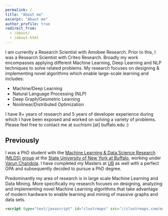 ```yaml
---
permalink: /
title: "About me"
excerpt: "About me"
author_profile: true
redirect_from: 
  - /about/
  - /about.html
---
```


I am currently a Research Scientist with Amobee Research. Prior to this, I was a Research Scientist with Criteo Research. Broadly my work encompasses applying different Machine Learning, Deep Learning and NLP techniques to solve related problems. My research focuses on designing & implementing novel algorithms which enable large-scale learning and includes:

* Machine/Deep Learning
* Natural Language Processing (NLP)
* Deep Graph/Geometric Learning
* Nonlinear/Distributed Optimization

I have 8+ years of research and 5 years of developer experience during which I have been exposed and worked on solving a variety of problems. Please feel free to contact me at suchismi [at] buffalo.edu :)

Previously
----
I was a PhD student with the [Machine Learning & Data Science Research (MLDS) group](http://www.cse.buffalo.edu/ubds/) at the [State University of New York at Buffalo](http://www.buffalo.edu), working under [Varun Chandola](http://www.cse.buffalo.edu/~chandola). I have completed my Masters at [UB](http://www.buffalo.edu) as well with a perfect GPA and subsequently decided to pursue a PhD degree.

Predominantly my area of research is in large scale Machine Learning and Data Mining. More specifically my research focuses on designing, analyzing and implementing novel Machine Learning algorithms that take advantage of modern hardware to enable learning and mining of massive graphs and data sets.

```html
<script type="text/javascript" id="clustrmaps" src="//clustrmaps.com/map_v2.js?d=iWVPHtVtXbRjx69IAOrwDTR72cJz41zwiePZDa3SIxc&cl=ffffff&w=a"></script>
```
